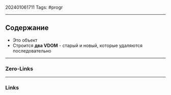 202401061711
Tags: #progr 

---
## Содержание
 - Это объект
 - Строится **два VDOM** - старый и новый, которые удаляются последовательно

---
### Zero-Links


---
### Links
